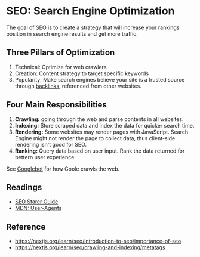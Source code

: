# SEO: Search Engine Optimization
The goal of SEO is to create a strategy that will increase your rankings position in search engine results and get more traffic.

## Three Pillars of Optimization
1. Technical: Optimize for web crawlers
2. Creation: Content strategy to target specific keywords
3. Popularity: Make search engines believe your site is a trusted source through [backlinks](https://moz.com/learn/seo/backlinks), referenced from other websites.
## Four Main Responsibilities
1. **Crawling:** going through the web and parse contents in all websites.
2. **Indexing:** Store scraped data and index the data for quicker search time.
3. **Rendering:** Some websites may render pages with JavaScript. Search Engine might not render the page to collect data, thus client-side rendering isn't good for SEO.
4. **Ranking:** Query data based on user input. Rank the data returned for bettern user experience.

See [Googlebot](Googlebot.md) for how Goole crawls the web.



## Readings
- [SEO Starer Guide](https://developers.google.com/search/docs/beginner/seo-starter-guide)
- [MDN: User-Agents](https://developer.mozilla.org/es/docs/Web/HTTP/Headers/User-Agent)


## Reference
- https://nextjs.org/learn/seo/introduction-to-seo/importance-of-seo
- https://nextjs.org/learn/seo/crawling-and-indexing/metatags